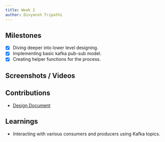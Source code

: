 ```yaml
---
title: Week 2
author: Divyansh Tripathi
---
```


## Milestones
- [x] Diving deeper into lower level designing.
- [x] Implementing basic kafka pub-sub model.
- [x] Creating helper functions for the process.

## Screenshots / Videos 

## Contributions
- [Design Document](https://docs.google.com/document/d/1JJ6daQfcbavD6xwHzwExb14Ai5zw_GvHl4DPCU0zO8c/edit?usp=sharing)
<!-- - [Code](https://github.com/divyansh-tripathi7/LLM-1) -->

## Learnings
- Interacting with various consumers and producers using Kafka topics.